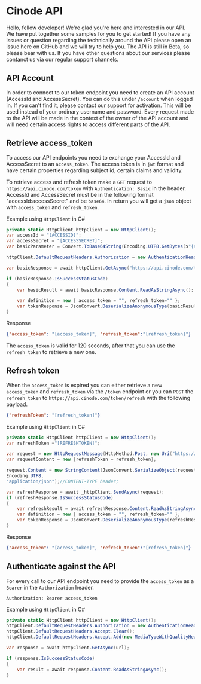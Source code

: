 # Cinode API
Hello, fellow developer! We're glad you're here and interested in our API. We have put together some samples for you to get started! If you have any issues or question regarding the technically around the API please open an issue here on GitHub and we will try to help you. The API is still in Beta, so please bear with us. If you have other questions about our services please contanct us via our regular support channels.

## API Account
In order to connect to our token endpoint you need to create an API account (AccessId and AccessSecret). You can do this under `/account` when logged in. If you can't find it, please contact our support for activation. This will be used instead of your ordinary username and password. Every request made to the API will be made in the context of the owner of the API account and will need certain access rights to access different parts of the API.

## Retrieve access_token
To access our API endpoints you need to exchange your AccessId and AccessSecret to an `access_token`. The access token is in `jwt` format and have certain properties regarding subject id, certain claims and validity.

To retrieve access and refresh token make a `GET` request to `https://api.cinode.com/token` with `Authentication: Basic` in the header. AccessId and AccessSecret must be in the following format "accessId:accessSecret" and be `base64`. In return you will get a `json` object with `access_token` and `refresh_token`.

Example using `HttpClient` in C#
```C#
private static HttpClient httpClient = new HttpClient();
var accessId = "[ACCESSID]";
var accessSecret = "[ACCESSSECRET]";
var basicParameter = Convert.ToBase64String(Encoding.UTF8.GetBytes($"{accessId}:{accessSecret}"));

httpClient.DefaultRequestHeaders.Authorization = new AuthenticationHeaderValue("Basic", basicParameter);

var basicResponse = await httpClient.GetAsync("https://api.cinode.com/token");

if (basicResponse.IsSuccessStatusCode)
{
    var basicResult = await basicResponse.Content.ReadAsStringAsync();

    var definition = new { access_token = "", refresh_token="" };
    var tokenResponse = JsonConvert.DeserializeAnonymousType(basicResult, definition);
}
```

Response
```JSON
{"access_token": "[access_token]", "refresh_token":"[refresh_token]"}
```

The `access_token` is valid for 120 seconds, after that you can use the `refresh_token` to retrieve a new one.

## Refresh token
When the `access_token` is expired you can either retrieve a new `access_token` and `refresh_token` via the `/token` endpoint or you can `POST` the `refresh_token` to `https://api.cinode.com/token/refresh` with the following payload.
```JSON
{"refreshToken": "[refresh_token]"}
```

Example using `HttpClient` in C#
```C#
private static HttpClient httpClient = new HttpClient();
var refreshToken ="[REFRESHTOKEN]";

var request = new HttpRequestMessage(HttpMethod.Post, new Uri("https://api.cinode.com/token/refresh"));
var requestContent = new {refreshToken = refresh_token};

request.Content = new StringContent(JsonConvert.SerializeObject(requestContent),
Encoding.UTF8,
"application/json");//CONTENT-TYPE header;

var refreshResponse = await _httpClient.SendAsync(request);
if (refreshResponse.IsSuccessStatusCode)
{
    var refreshResult = await refreshResponse.Content.ReadAsStringAsync();
    var definition = new { access_token = "", refresh_token="" };
    var tokenResponse = JsonConvert.DeserializeAnonymousType(refreshResult, definition);
}
```
Response
```JSON
{"access_token": "[access_token]", "refresh_token":"[refresh_token]"}
```

## Authenticate against the API
For every call to our API endpoint you need to provide the `access_token` as a `Bearer` in the `Authorization` header.
```
Authorization: Bearer access_token
```

Example using `HttpClient` in C#
```C#
private static HttpClient httpClient = new HttpClient();
httpClient.DefaultRequestHeaders.Authorization = new AuthenticationHeaderValue("Bearer", tokenResponse.access_token);
httpClient.DefaultRequestHeaders.Accept.Clear();
httpClient.DefaultRequestHeaders.Accept.Add(new MediaTypeWithQualityHeaderValue("application/json"));

var response = await httpClient.GetAsync(url);

if (response.IsSuccessStatusCode)
{
    var result = await response.Content.ReadAsStringAsync();
}
```